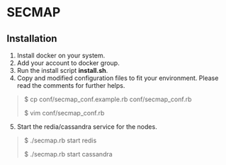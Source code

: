 # SECMAP

## Installation

1. Install docker on your system.  
2. Add your account to docker group.
3. Run the install script __install.sh__.
4. Copy and modified configuration files to fit your environment. Please read the comments for further helps.
  > $ cp conf/secmap_conf.example.rb conf/secmap_conf.rb
  >
  > $ vim conf/secmap_conf.rb
  
5. Start the redia/cassandra service for the nodes.
  > $ ./secmap.rb start redis
  >
  > $ ./secmap.rb start cassandra
